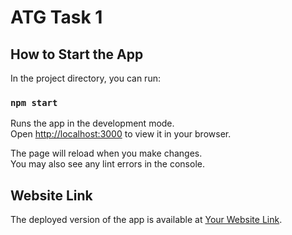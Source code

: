 # ATG Task 1

## How to Start the App

In the project directory, you can run:

### `npm start`

Runs the app in the development mode.\
Open [http://localhost:3000](http://localhost:3000) to view it in your browser.

The page will reload when you make changes.\
You may also see any lint errors in the console.

## Website Link

The deployed version of the app is available at [Your Website Link](https://your-website-link.com).